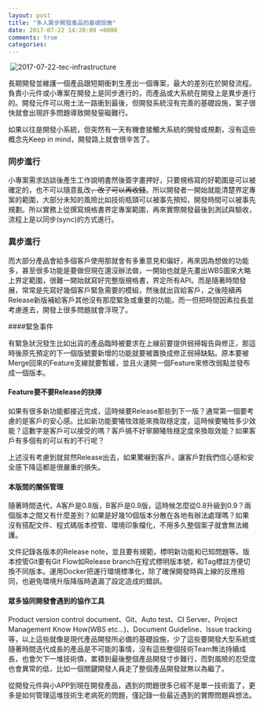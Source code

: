 ```yaml
---
layout: post
title: "多人異步開發產品的基礎設施"
date: 2017-07-22 14:20:09 +0800
comments: true
categories: 
---
```


​	![2017-07-22-tec-infrastructure](http://mrshih.github.io/images/2017-07-22-tec-infrastructure.jpg)

長期開發並維護一個產品跟短期衝刺生產出一個專案，最大的差別在於開發流程。負責小元件或小專案在開發上是同步進行的，而產品或大系統在開發上是異步進行的。開發元件可以用土法一路衝到最後，但開發系統沒有完善的基礎設施，案子很快就會出現許多問題導致開發窒礙難行。

如果以往是開發小系統，但突然有一天有機會接觸大系統的開發或規劃，沒有這些概念先Keep in mind，開發路上就會很辛苦了。

### 同步進行

小專案需求訪談後產生工作說明書然後簽字畫押好，只要規格寫的好範圍是可以被確定的，也不可以隨意亂改~~，改了可以再收錢~~。所以開發者一開始就能清楚界定專案的範圍，大部分未知的風險比如技術瓶頸可以被事先預知，開發時間可以被事先規劃。所以實務上從撰寫規格書界定專案範圍，再來實際開發最後到測試與驗收，流程上是以同步(sync)的方式進行。

### 異步進行

而大部分產品會給多個客戶使用那就會有多重意見和偏好，再來因為想做的功能多，甚至很多功能是要做但現在還沒辦法做，一開始也就是先畫出WBS圖來大略上界定範圍，很難一開始就寫好完整版規格書，界定所有API。而是隨著時間發展，常常是先寫好幾個客戶緊急需要的模組，然後就出貨給客戶，之後陸續再Release新版補給客戶其他沒有那麼緊急或重要的功能。而一但把時間因素拉長並考慮進去，開發上很多問題就會浮現了。

####緊急事件

有緊急狀況發生比如出貨的產品臨時被要求在上線前要提供弱掃報告與修正，那這時後原先預定的下一個版號要新增的功能就要被置換成修正弱掃缺點。原本要被Merge回來的Feature支線就要暫緩，並且火速開一個Feature來修改弱點並發布成一個版本。

#### Feature要不要Release的抉擇

如果有很多新功能都接近完成，這時候要Release那些到下一版？通常第一個要考慮的是客戶的安心感。比如新功能要犧牲效能來換取穩定度，這時候要犧牲多少效能？這數字是客戶可以接受的嗎？客戶搞不好寧願犧牲穩定度來換取效能？如果客戶有多個有的可以有的不行呢？

上述沒有考慮到就貿然Release出去，如果驚嚇到客戶，讓客戶對我們信心感和安全感下降這都是很嚴重的損失。

#### 本版間的關係管理

隨著時間迭代，A客戶是0.8版，B客戶是0.9版，這時候怎麼從0.8升級到0.9？兩個版本之間又有什麼差別？如果是好幾10個版本分散在各地有辦法處理嗎？如果沒有搭配文件、程式碼版本控管、環境印象檔化，不用多久整個案子就會無法維護。

文件記錄各版本的Release note，並且要有規範，標明新功能和已知問題等。版本控管Git要有Git Flow如Release branch在程式標明版本號，和Tag標註方便切換不同版本。運用Docker把運行環境標準化，除了確保開發時與上線的反應相同，也避免環境升版降版時遺漏了設定造成的錯誤。

#### 眾多協同開發會遇到的協作工具

Product version control document、Git、Auto test、CI Server、Project Management Know How(WBS etc…)、Document Guideline、Issue tracking等，以上這些就像是現代產品開發所必備的基礎設施，少了這些要開發大型系統或隨著時間迭代成長的產品是不可能的事情，沒有這些整個技術Team無法持續成長，也會欠下一堆技術債，累積到最後整個產品開發寸步難行，而對風險的忍受度也會異常的低，比如一個關鍵開發人員走了整個產品開發就無以為繼了。

從開發元件與小APP到現在開發產品，遇到的問題很多已經不是單一技術面了，更多是如何管理這堆技術生老病死的問題，僅記錄一些最近遇到的實際問題與想法。